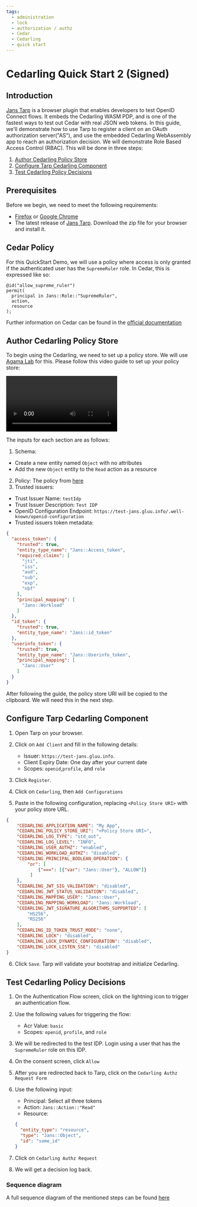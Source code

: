 ```yaml
---
tags:
  - administration
  - lock
  - authorization / authz
  - Cedar
  - Cedarling
  - quick start
---
```


# Cedarling Quick Start 2 (Signed) 

## Introduction

[Jans Tarp](../../demos/jans-tarp) is a browser plugin that enables developers to test OpenID Connect flows. It embeds the Cedarling WASM PDP, and is one of the fastest ways to test out Cedar with real JSON web tokens. In this guide, we'll demonstrate how to use Tarp to register a client on an OAuth authorization server("AS"), and use the embedded Cedarling WebAssembly app to reach an authorization decision. We will demonstrate Role Based Access Control (RBAC). This will be done in three steps:

1. [Author Cedarling Policy Store](#author-cedarling-policy-store)
2. [Configure Tarp Cedarling Component](#configure-tarp-cedarling-component)
3. [Test Cedarling Policy Decisions](#test-cedarling-policy-decisions)


## Prerequisites

Before we begin, we need to meet the following requirements:

* [Firefox](https://www.mozilla.org/en-US/firefox/) or [Google Chrome](https://www.google.com/chrome/index.html)
* The latest release of [Jans Tarp](https://github.com/JanssenProject/jans/releases/tag/nightly). Download the zip file for your browser and install it.

## Cedar Policy

For this QuickStart Demo, we will use a policy where access is only granted if the authenticated user has the `SupremeRuler` role. In Cedar, this is expressed like so:

```
@id("allow_supreme_ruler")
permit(
  principal in Jans::Role::"SupremeRuler",
  action,
  resource
);
```

Further information on Cedar can be found in the [official documentation](https://docs.cedarpolicy.com/)

## Author Cedarling Policy Store

To begin using the Cedarling, we need to set up a policy store. We will use [Agama Lab](https://cloud.gluu.org/agama-lab) for this. Please follow this video guide to set up your policy store:

![agama-lab-policy-store](../assets/agama-lab-policy-store.mp4)

The inputs for each section are as follows:

1. Schema:
  * Create a new entity named `Object` with no attributes
  * Add the new `Object` entity to the `Read` action as a resource
2. Policy: The policy from [here](#cedar-policy)
3. Trusted issuers:

  - Trust Issuer Name: `testIdp`
  - Trust Issuer Description: `Test IDP`
  - OpenID Configuration Endpoint: `https://test-jans.gluu.info/.well-known/openid-configuration`
  - Trusted issuers token metadata:

  ```json
  {
    "access_token": {
      "trusted": true,
      "entity_type_name": "Jans::Access_token",
      "required_claims": [
        "jti",
        "iss",
        "aud",
        "sub",
        "exp",
        "nbf"
      ],
      "principal_mapping": [
        "Jans::Workload"
      ]
    },
    "id_token": {
      "trusted": true,
      "entity_type_name": "Jans::id_token"
    },
    "userinfo_token": {
      "trusted": true,
      "entity_type_name": "Jans::Userinfo_token",
      "principal_mapping": [
        "Jans::User"
      ]
    }
  }
  ```

After following the guide, the policy store URI will be copied to the clipboard. We will need this in the next step.

## Configure Tarp Cedarling Component 

1. Open Tarp on your browser.
2. Click on `Add Client` and fill in the following details:

   * Issuer: `https://test-jans.gluu.info`.
   * Client Expiry Date: One day after your current date
   * Scopes: `openid`,`profile`, and `role`
3. Click `Register`. 
4. Click on `Cedarling`, then `Add Configurations`
5. Paste in the following configuration, replacing `<Policy Store URI>` with your policy store URL. 
  ```json
  {
      "CEDARLING_APPLICATION_NAME": "My App",
      "CEDARLING_POLICY_STORE_URI": "<Policy Store URI>",
      "CEDARLING_LOG_TYPE": "std_out",
      "CEDARLING_LOG_LEVEL": "INFO",
      "CEDARLING_USER_AUTHZ": "enabled",
      "CEDARLING_WORKLOAD_AUTHZ": "disabled",
      "CEDARLING_PRINCIPAL_BOOLEAN_OPERATION": {
          "or": [
              {"===": [{"var": "Jans::User"}, "ALLOW"]}
           ]
      },
      "CEDARLING_JWT_SIG_VALIDATION": "disabled",
      "CEDARLING_JWT_STATUS_VALIDATION": "disabled",
      "CEDARLING_MAPPING_USER": "Jans::User",
      "CEDARLING_MAPPING_WORKLOAD": "Jans::Workload",
      "CEDARLING_JWT_SIGNATURE_ALGORITHMS_SUPPORTED": [
          "HS256",
          "RS256"
      ],
      "CEDARLING_ID_TOKEN_TRUST_MODE": "none",
      "CEDARLING_LOCK": "disabled",
      "CEDARLING_LOCK_DYNAMIC_CONFIGURATION": "disabled",
      "CEDARLING_LOCK_LISTEN_SSE": "disabled"
  }
  ```
6. Click `Save`. Tarp will validate your bootstrap and initialize Cedarling.

## Test Cedarling Policy Decisions

1. On the Authentication Flow screen, click on the lightning icon to trigger an authentication flow.
2. Use the following values for triggering the flow:
    * Acr Value: `basic`
    * Scopes: `openid`, `profile`, and `role`
3. We will be redirected to the test IDP. Login using a user that has the `SupremeRuler` role on this IDP.
4. On the consent screen, click `Allow`
5. After you are redirected back to Tarp, click on the `Cedarling Authz Request Form`
6. Use the following input:

    * Principal: Select all three tokens
    * Action: `Jans::Action::"Read"`
    * Resource:
    ```json
    {
      "entity_type": "resource",
      "type": "Jans::Object",
      "id": "some_id"
    }
    ```
7. Click on `Cedarling Authz Request`
8. We will get a decision log back.

### Sequence diagram

A full sequence diagram of the mentioned steps can be found [here](https://sequencediagram.org/index.html#initialData=C4S2BsFMAIGFICYEMBO4QDsDm0kYdACqoAOAUGSaqAMYhUbDQBCKA9gO4DOkKl1IOgybEU5Kilr08TAIIBXYAAtoAZV4A3XhVaceKALQA+USQBc0AKKNe0BcrWbbNNhgBmILGVPH7K9ShaKBYAIgCeGEgAtoJw6JCM0ABKkFggXMAoSKCu0GR+joG8xqYWsPGJAJIhuPiONCiQwGS63MUmpBbWwLbwyGiYOABGbGzAGVkk0C7unt6kvor+TsHQAOKWhNAA9ABWeFwGSEvbjRkaAIx7HADWXPlLhUElndAAUgDqANKq82IvYgslQwYBASHQAC8YH1UOhsC12G1DB1AWpgNRcEs2CgQBDsiBcm5wJw-iRFg4AkELBstnsDkcTmdgJdtsdlNjcZAAPwAOj5DwpKwB5h2NHB4CGSBoNy5LgQkAAvHyeaTycsiqsaTt9hhDmylKdIOcrsA2DcEgL1c8USKAN4AIilNCNXAA+qbzRh7RYADyfQhGAC+OkR+mFZUQsMGdiWEIAFCQcRghOCADS4Gg5DDps5seQoZ3pmY9AAewAAlKqjK19BH+nCcCFIHQuASMEA)
